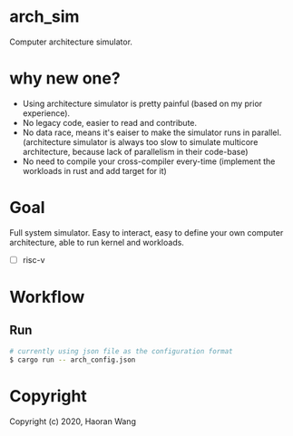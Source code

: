 # arch_sim
Computer architecture simulator.

# why new one?
* Using architecture simulator is pretty painful (based on my prior experience).
* No legacy code, easier to read and contribute.
* No data race, means it's eaiser to make the simulator runs in parallel. (architecture simulator
is always too slow to simulate multicore architecture, because lack of parallelism in their code-base)
* No need to compile your cross-compiler every-time (implement the workloads in rust and add target for it)

# Goal
Full system simulator. Easy to interact, easy to define your own computer architecture, 
able to run kernel and workloads.

- [ ] risc-v

# Workflow
## Run

``` sh
# currently using json file as the configuration format
$ cargo run -- arch_config.json
```

# Copyright
Copyright (c) 2020, Haoran Wang
